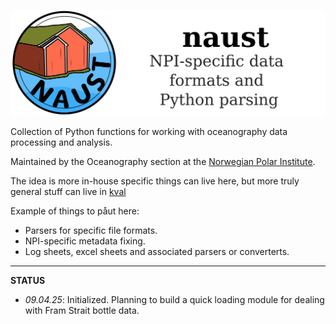 ![image](documents/graphics/naust_banner.png)

Collection of Python functions for working with oceanography data processing and analysis.

Maintained by the Oceanography section at the [Norwegian Polar Institute](https://www.npolar.no/en/).

The idea is more in-house specific things can live here, but more truly general stuff can live in [kval](github.com/NPIOcean/kval)

Example of things to påut here:

- Parsers for specific file formats.
- NPI-specific metadata fixing.
- Log sheets, excel sheets and associated parsers or converterts.

____

**STATUS**

- *09.04.25*: Initialized. Planning to build a quick loading module for dealing with Fram Strait bottle data.